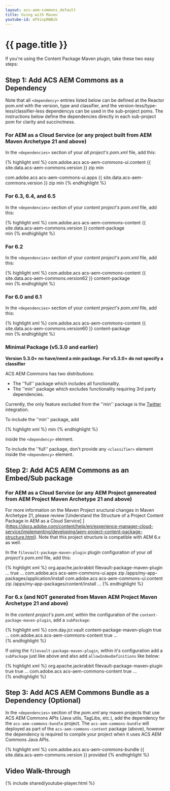 ```yaml
---
layout: acs-aem-commons_default
title: Using with Maven
youtube-id: ePXinpRWBzk
---
```


# {{ page.title }}

If you're using the Content Package Maven plugin, take these two easy steps:

## Step 1: Add ACS AEM Commons as a Dependency

Note that all `<dependency>` entries listed below can be defined at the Reactor pom.xml with the version, type and classifier, and the version-less/type-less/classifier-less dependencys can be used in the sub-project poms. The instructions below define the dependencies directly in each sub-project pom for clarity and succinctness. 

### For AEM as a Cloud Service (or any project built from AEM Maven Archetype 21 and above)

In the `<dependencies>` section of your _all project's pom.xml_ file, add this:

{% highlight xml %}
<dependency>
    <groupId>com.adobe.acs</groupId>
    <artifactId>acs-aem-commons-ui.content</artifactId>
    <version>{{ site.data.acs-aem-commons.version }}</version>
    <type>zip</type>
    <classifier>min</classifier> <!-- optional, see below -->
</dependency>

<dependency>
    <groupId>com.adobe.acs</groupId>
    <artifactId>acs-aem-commons-ui.apps</artifactId>
    <version>{{ site.data.acs-aem-commons.version }}</version>
    <type>zip</type>
    <!-- min not supported after v5.3.0 -- otherwise optional < v5.3.0 -- see below -->    
    <classifier>min</classifier>
</dependency>
{% endhighlight %}

### For 6.3, 6.4, and 6.5

In the `<dependencies>` section of your _content project's pom.xml_ file, add this:

{% highlight xml %}
<dependency>
    <groupId>com.adobe.acs</groupId>
    <artifactId>acs-aem-commons-content</artifactId>
    <version>{{ site.data.acs-aem-commons.version }}</version>
    <type>content-package</type>
    <!-- min not supported after v5.3.0 -- otherwise optional < v5.3.0 -- see below -->    
    <classifier>min</classifier>
</dependency>
{% endhighlight %}

### For 6.2

In the `<dependencies>` section of your _content project's pom.xml_ file, add this:

{% highlight xml %}
<dependency>
    <groupId>com.adobe.acs</groupId>
    <artifactId>acs-aem-commons-content</artifactId>
    <version>{{ site.data.acs-aem-commons.version62 }}</version>
    <type>content-package</type>
    <!-- min not supported after v5.3.0 -- otherwise optional < v5.3.0 -- see below -->    
    <classifier>min</classifier>
</dependency>
{% endhighlight %}

### For 6.0 and 6.1

In the `<dependencies>` section of your _content project's pom.xml_ file, add this:

{% highlight xml %}
<dependency>
    <groupId>com.adobe.acs</groupId>
    <artifactId>acs-aem-commons-content</artifactId>
    <version>{{ site.data.acs-aem-commons.version60 }}</version>
    <type>content-package</type>
    <!-- min not supported after v5.3.0 -- otherwise optional < v5.3.0 -- see below -->    
    <classifier>min</classifier> 
</dependency>
{% endhighlight %}

### Minimal Package (v5.3.0 and earlier)

__Version 5.3.0+ no have/need a min package. For v5.3.0+ do not specify a classifier__

ACS AEM Commons has two distributions:

* The ''full'' package which includes all functionality.
* The ''min'' package which excludes functionality requiring 3rd party dependencies.

Currently, the only feature excluded from the ''min'' package is the [Twitter](/acs-aem-commons/features/twitter.html) integration.

To include the ''min'' package, add

{% highlight xml %}
<classifier>min</classifier>
{% endhighlight %}

inside the `<dependency>` element.

To include the ''full'' package, don't provide any `<classifier>` element inside the `<dependency>` element.

## Step 2: Add ACS AEM Commons as an Embed/Sub package

### For AEM as a Cloud Service (or any AEM Project genereated from AEM Project Maven Archetype 21 and above)

For more information on the Maven Project sructural changes in Maven Archetype 21, please review [Understand the Structure of a Project Content Package in AEM as a Cloud Service]
](https://docs.adobe.com/content/help/en/experience-manager-cloud-service/implementing/developing/aem-project-content-package-structure.html).  Note that this project structure is compatible with AEM 6.x as well.

In the `filevault-package-maven-plugin` plugin configuration of your _all project's pom.xml_ file, add this:

{% highlight xml %}
<plugins>
    <plugin>
        <groupId>org.apache.jackrabbit</groupId>
        <artifactId>filevault-package-maven-plugin</artifactId>
        ...
        <configuration>
            <!-- allowIndexDefinitions is required as acs-aem-commons deploys 
                 ACLs to /oak:index which is detected as an "index definition", 
                 even though it's not really an oak index definition -->
            <allowIndexDefinitions>true</allowIndexDefinitions>
            ...
            <embeddeds>
                <embedded>
                    <groupId>com.adobe.acs</groupId>
                    <artifactId>acs-aem-commons-ui.apps</artifactId>
                    <type>zip</type>
                    <target>/apps/my-app-packages/application/install</target>
                </embedded>
                <embedded>
                    <groupId>com.adobe.acs</groupId>
                    <artifactId>acs-aem-commons-ui.content</artifactId>
                    <type>zip</type>
                    <target>/apps/my-app-packages/content/install</target>
                </embedded>
                ...
{% endhighlight %}

### For 6.x (and NOT generated from Maven AEM Project Maven Archetype 21 and above)

In the _content project's pom.xml_, within the configuration of the `content-package-maven-plugin`, add a `subPackage`:

{% highlight xml %}
<plugin>
    <groupId>com.day.jcr.vault</groupId>
    <artifactId>content-package-maven-plugin</artifactId>
    <extensions>true</extensions>
    <configuration>
        ...
        <subPackages>
            <subPackage>
                <groupId>com.adobe.acs</groupId>
                <artifactId>acs-aem-commons-content</artifactId>
                <filter>true</filter>
            </subPackage>
        </subPackages>
        ...
    </configuration>
</plugin>    
{% endhighlight %}

If using the `filevault-package-maven-plugin`, within it's configuration add a `subPackage` just like above and also add `allowIndexDefinitions` like below: 

{% highlight xml %}
<plugin>
    <groupId>org.apache.jackrabbit</groupId>
    <artifactId>filevault-package-maven-plugin</artifactId>
    <extensions>true</extensions>
    <configuration>
        <allowIndexDefinitions>true</allowIndexDefinitions>
        ...
        <subPackages>
            <subPackage>
                <groupId>com.adobe.acs</groupId>
                <artifactId>acs-aem-commons-content</artifactId>
                <filter>true</filter>
            </subPackage>
        </subPackages>
        ...
    </configuration>
</plugin>    
{% endhighlight %}

## Step 3: Add ACS AEM Commons Bundle as a Dependency (Optional)

In the `<dependencies>` section of the _pom.xml_ any maven projects that use ACS AEM Commons APIs (Java utils, TagLibs, etc.), add the dependency for the `acs-aem-commons-bundle` project. The `acs-aem-commons-bundle` will deployed as part of the `acs-aem-commons-content` package (above), however the dependency is required to compile your project when it uses ACS AEM Commons Java APIs.

{% highlight xml %}
<dependency>
    <groupId>com.adobe.acs</groupId>
    <artifactId>acs-aem-commons-bundle</artifactId>
    <version>{{ site.data.acs-aem-commons.version }}</version>
    <scope>provided</scope>
</dependency>
{% endhighlight %}

## Video Walk-through

{% include shared/youtube-player.html %}

